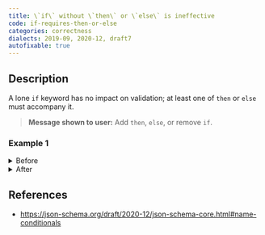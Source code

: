 ```yaml
---
title: \`if\` without \`then\` or \`else\` is ineffective
code: if-requires-then-or-else
categories: correctness
dialects: 2019-09, 2020-12, draft7
autofixable: true
---
```


## Description
A lone `if` keyword has no impact on validation; at least one of `then` or `else` must accompany it.

> **Message shown to user:**
> Add `then`, `else`, or remove `if`.

### Example 1
<details><summary>Before</summary>

```json
{
  "if": {
    "properties": {
      "flag": {
        "const": true
      }
    }
  }
}
```
</details>

<details><summary>After</summary>

```json
{
  "if": {
    "properties": {
      "flag": {
        "const": true
      }
    }
  },
  "then": {
    "required": [
      "flag"
    ]
  }
}
```
</details>

## References
* <https://json-schema.org/draft/2020-12/json-schema-core.html#name-conditionals>
